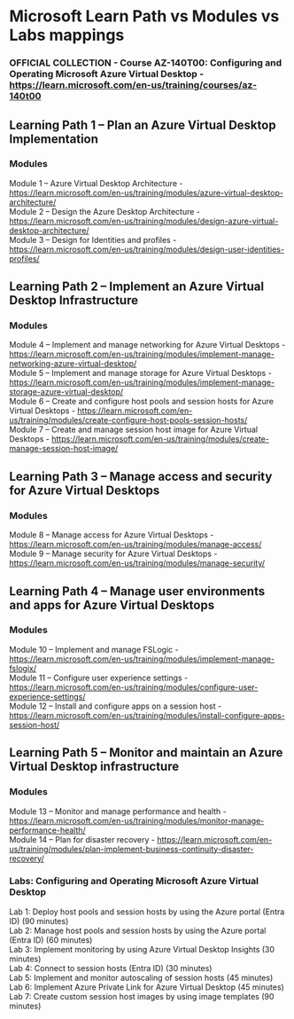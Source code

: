 # Microsoft Learn Path vs Modules vs Labs mappings

### OFFICIAL COLLECTION - Course AZ-140T00: Configuring and Operating Microsoft Azure Virtual Desktop - https://learn.microsoft.com/en-us/training/courses/az-140t00

## Learning Path 1 – Plan an Azure Virtual Desktop Implementation
### Modules
Module 1 – Azure Virtual Desktop Architecture - https://learn.microsoft.com/en-us/training/modules/azure-virtual-desktop-architecture/ <br>
Module 2 – Design the Azure Desktop Architecture - https://learn.microsoft.com/en-us/training/modules/design-azure-virtual-desktop-architecture/ <br>
Module 3 – Design for Identities and profiles - https://learn.microsoft.com/en-us/training/modules/design-user-identities-profiles/ <br>

## Learning Path 2 – Implement an Azure Virtual Desktop Infrastructure
### Modules

Module 4 – Implement and manage networking for Azure Virtual Desktops - https://learn.microsoft.com/en-us/training/modules/implement-manage-networking-azure-virtual-desktop/ <br>
Module 5 – Implement and manage storage for Azure Virtual Desktops - https://learn.microsoft.com/en-us/training/modules/implement-manage-storage-azure-virtual-desktop/ <br>
Module 6 – Create and configure host pools and session hosts for Azure Virtual Desktops - https://learn.microsoft.com/en-us/training/modules/create-configure-host-pools-session-hosts/ <br>
Module 7 – Create and manage session host image for Azure Virtual Desktops - https://learn.microsoft.com/en-us/training/modules/create-manage-session-host-image/ <br>

## Learning Path 3 – Manage access and security for Azure Virtual Desktops
### Modules
Module 8 – Manage access for Azure Virtual Desktops - https://learn.microsoft.com/en-us/training/modules/manage-access/ <br>
Module 9 – Manage security for Azure Virtual Desktops - https://learn.microsoft.com/en-us/training/modules/manage-security/ <br>

## Learning Path 4 – Manage user environments and apps for Azure Virtual Desktops
### Modules

Module 10 – Implement and manage FSLogic - https://learn.microsoft.com/en-us/training/modules/implement-manage-fslogix/ <br>
Module 11 – Configure user experience settings - https://learn.microsoft.com/en-us/training/modules/configure-user-experience-settings/ <br>
Module 12 – Install and configure apps on a session host - https://learn.microsoft.com/en-us/training/modules/install-configure-apps-session-host/ <br>

## Learning Path 5 – Monitor and maintain an Azure Virtual Desktop infrastructure
### Modules

Module 13 – Monitor and manage performance and health - https://learn.microsoft.com/en-us/training/modules/monitor-manage-performance-health/ <br>
Module 14 – Plan for disaster recovery - https://learn.microsoft.com/en-us/training/modules/plan-implement-business-continuity-disaster-recovery/ <br>

### Labs: Configuring and Operating Microsoft Azure Virtual Desktop

Lab 1: Deploy host pools and session hosts by using the Azure portal (Entra ID) (90 minutes)  <br>
Lab 2: Manage host pools and session hosts by using the Azure portal (Entra ID) (60 minutes)  <br>
Lab 3: Implement monitoring by using Azure Virtual Desktop Insights (30 minutes)  <br>
Lab 4: Connect to session hosts (Entra ID) (30 minutes)  <br>
Lab 5: Implement and monitor autoscaling of session hosts (45 minutes)  <br>
Lab 6: Implement Azure Private Link for Azure Virtual Desktop (45 minutes)  <br>
Lab 7: Create custom session host images by using image templates (90 minutes)  <br>

